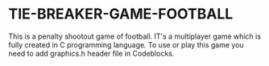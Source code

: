# TIE-BREAKER-GAME-FOOTBALL
This is a penalty shootout game of football. IT's a multiplayer game which is fully created in C programming language. To use or play this game you need to add graphics.h header file in Codeblocks.
